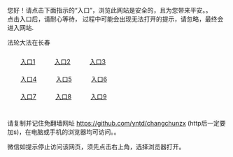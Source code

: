 您好！请点击下面指示的“入口”，浏览此网站是安全的，且为您带来平安。。 <br/>
点击入口后，请耐心等待， 过程中可能会出现无法打开的提示，请忽略，最终会进入网站. </br>

法轮大法在长春<br/>
<div style="padding:10px"><a style="margin:20px" target="_blank" href="https://d18p62kwrfkp4b.cloudfront.net/2Qpsp?blmlkbxr" id="ccLink1" rel="nofollow">入口1</a> <a target="_blank" style="margin:20px" href="https://dunn3xej4hijk.cloudfront.net/2Qpsp?tzjfxe" id="ccLink2" rel="nofollow">入口2</a> <a style="margin:20px" target="_blank" href="https://de0w8zrvkd3mq.cloudfront.net/2Qpsp?yxqkgpv" id="ccLink3" rel="nofollow">入口3</a></div>

<div style="padding:10px" ><a style="margin:20px" target="_blank" href="https://d18p62kwrfkp4b.cloudfront.net/2Qpsp?blmlkbxr" id="ccLink4" rel="nofollow">入口4</a> <a style="margin:20px" href="https://dunn3xej4hijk.cloudfront.net/2Qpsp?tzjfxe" target="_blank" id="ccLink5" rel="nofollow">入口5</a> <a style="margin:20px" href="https://de0w8zrvkd3mq.cloudfront.net/2Qpsp?yxqkgpv" target="_blank" id="ccLink6" rel="nofollow">入口6</a></div>

<div style="padding:10px"><a style="margin:20px" target="_blank" href="https://d18p62kwrfkp4b.cloudfront.net/2Qpsp?blmlkbxr" id="ccLink7" rel="nofollow">入口7</a> <a style="margin:20px" href="https://dunn3xej4hijk.cloudfront.net/2Qpsp?tzjfxe" target="_blank" id="ccLink8" rel="nofollow">入口8</a> <a style="margin:20px" target="_blank" href="https://de0w8zrvkd3mq.cloudfront.net/2Qpsp?yxqkgpv" id="ccLink9" rel="nofollow">入口9</a></div>

<br/>



请复制并记住免翻墙网址 https://github.com/yntd/changchunzx (http后一定要加s)，在电脑或手机的浏览器均可访问。。<br/>

微信如提示停止访问该网页，须先点击右上角，选择浏览器打开。
